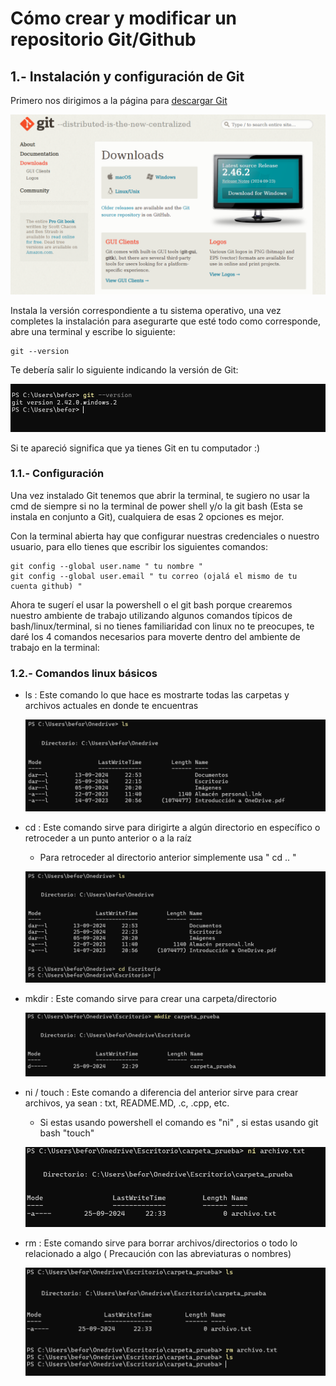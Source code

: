 # Cómo crear y modificar un repositorio Git/Github

## 1.- Instalación y configuración de Git

Primero nos dirigimos a la página para [descargar Git](https://git-scm.com/downloads)

![](https://github.com/Matias3am/Programacion_en_C_Cpp/blob/main/Imagenes/pagina_git.png)

Instala la versión correspondiente a tu sistema operativo, una vez completes la instalación para asegurarte que esté todo como corresponde, abre una terminal y escribe lo siguiente: 

```
git --version
```

Te debería salir lo siguiente indicando la versión de Git:

![](https://github.com/Matias3am/Programacion_en_C_Cpp/blob/main/Imagenes/git%20version.png)

Si te apareció significa que ya tienes Git en tu computador :) 


### 1.1.- Configuración 

Una vez instalado Git tenemos que abrir la terminal, te sugiero no usar la cmd de siempre si no la terminal de power shell y/o la git bash (Esta se instala en conjunto a Git), cualquiera de esas 2 opciones es mejor.  

Con la terminal abierta hay que configurar nuestras credenciales o nuestro usuario, para ello tienes que escribir los siguientes comandos:

```
git config --global user.name " tu nombre "
git config --global user.email " tu correo (ojalá el mismo de tu cuenta github) "
```

Ahora te sugerí el usar la powershell o el git bash porque crearemos nuestro ambiente de trabajo utilizando algunos comandos típicos de bash/linux/terminal, si no tienes familiaridad con linux no te preocupes, te daré los 4 comandos necesarios para moverte dentro del ambiente de trabajo en la terminal: 

### 1.2.- Comandos linux básicos

* ls : Este comando lo que hace es mostrarte todas las carpetas y archivos actuales en donde te encuentras
  
  ![](https://github.com/Matias3am/Programacion_en_C_Cpp/blob/main/Imagenes/comando%20ls.png)
  
* cd : Este comando sirve para dirigirte a algún directorio en específico o retroceder a un punto anterior o a la raíz
    * Para retroceder al directorio anterior simplemente usa " cd .. " 
  
  ![](https://github.com/Matias3am/Programacion_en_C_Cpp/blob/main/Imagenes/comando%20cd.png)
  
* mkdir : Este comando sirve para crear una carpeta/directorio
  
  ![](https://github.com/Matias3am/Programacion_en_C_Cpp/blob/main/Imagenes/comando%20mkdir.png)
  
* ni / touch : Este comando a diferencia del anterior sirve para crear archivos, ya sean : txt, README.MD, .c, .cpp, etc.
  * Si estas usando powershell el comando es "ni" , si estas usando git bash "touch"
    
  ![](https://github.com/Matias3am/Programacion_en_C_Cpp/blob/main/Imagenes/comando%20ni.png)
  
* rm : Este comando sirve para borrar archivos/directorios o todo lo relacionado a algo ( Precaución con las abreviaturas o nombres)
  
  ![](https://github.com/Matias3am/Programacion_en_C_Cpp/blob/main/Imagenes/comando%20rm.png)
